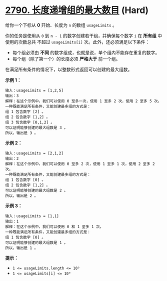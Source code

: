 # [2790. 长度递增组的最大数目][link] (Hard)

[link]: https://leetcode.cn/contest/weekly-contest-355/problems/maximum-number-of-groups-with-increasing-length/

给你一个下标从 **0** 开始、长度为 `n` 的数组 `usageLimits` 。

你的任务是使用从 `0` 到 `n - 1` 的数字创建若干组，并确保每个数字 `i` 在 **所有组** 中使用的次数总共
不超过 `usageLimits[i]` 次。此外，还必须满足以下条件：

- 每个组必须由 **不同** 的数字组成，也就是说，单个组内不能存在重复的数字。
- 每个组（除了第一个）的长度必须 **严格大于** 前一个组。

在满足所有条件的情况下，以整数形式返回可以创建的最大组数。

**示例 1：**

```
输入：usageLimits = [1,2,5]
输出：3
解释：在这个示例中，我们可以使用 0 至多一次，使用 1 至多 2 次，使用 2 至多 5 次。
一种既能满足所有条件，又能创建最多组的方式是：
组 1 包含数字 [2] 。
组 2 包含数字 [1,2] 。
组 3 包含数字 [0,1,2] 。
可以证明能够创建的最大组数是 3 。
所以，输出是 3 。
```

**示例 2：**

```
输入：usageLimits = [2,1,2]
输出：2
解释：在这个示例中，我们可以使用 0 至多 2 次，使用 1 至多 1 次，使用 2 至多 2 次。
一种既能满足所有条件，又能创建最多组的方式是：
组 1 包含数字 [0] 。
组 2 包含数字 [1,2] 。
可以证明能够创建的最大组数是 2 。
所以，输出是 2 。
```

**示例 3：**

```
输入：usageLimits = [1,1]
输出：1
解释：在这个示例中，我们可以使用 0 和 1 至多 1 次。
一种既能满足所有条件，又能创建最多组的方式是：
组 1 包含数字 [0] 。
可以证明能够创建的最大组数是 1 。
所以，输出是 1 。
```

**提示：**

- `1 <= usageLimits.length <= 10⁵`
- `1 <= usageLimits[i] <= 10⁹`
